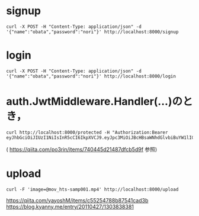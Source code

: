 # signup
```
curl -X POST -H "Content-Type: application/json" -d '{"name":"obata","password":"nori"}' http://localhost:8000/signup
```

# login
```
curl -X POST -H "Content-Type: application/json" -d '{"name":"obata","password":"nori"}' http://localhost:8000/login
```

# auth.JwtMiddleware.Handler(...)のとき，
```
curl http://localhost:8000/protected -H "Authorization:Bearer eyJhbGciOiJIUzI1NiIsInR5cCI6IkpXVCJ9.eyJpc3MiOiJBcHBsaWNhdGlvbiBuYW1lIG9yIFVSSSAoc29tZXRoaW5nIHRoYXQgaW5kaWNhdGUgdGhlIElzc3VlcikiLCJuYW1lIjoib2JhdGEifQ.n6D4eWR7QOhdm7UJFgeuOKln3NQxLOExEcG2EhHMtlg"
```

( https://qiita.com/po3rin/items/740445d21487dfcb5d9f 参照)

# upload
```
curl -F 'image=@mov_hts-samp001.mp4' http://localhost:8000/upload
```

https://qiita.com/yayoshM/items/c55254788b87541cad3b
https://blog.kyanny.me/entry/20110427/1303838381



